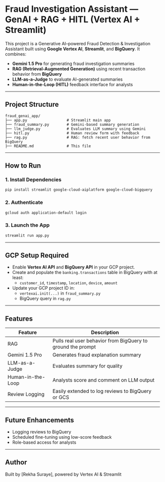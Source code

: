# Fraud Investigation Assistant — GenAI + RAG + HITL (Vertex AI + Streamlit)

This project is a Generative AI–powered Fraud Detection & Investigation Assistant built using **Google Vertex AI**, **Streamlit**, and **BigQuery**. It combines:
- **Gemini 1.5 Pro** for generating fraud investigation summaries
- **RAG (Retrieval-Augmented Generation)** using recent transaction behavior from **BigQuery**
- **LLM-as-a-Judge** to evaluate AI-generated summaries
- **Human-in-the-Loop (HITL)** feedback interface for analysts

---

## Project Structure

```
fraud_genai_app/
├── app.py                  # Streamlit main app
├── fraud_summary.py        # Gemini-based summary generation
├── llm_judge.py            # Evaluates LLM summary using Gemini
├── hitl.py                 # Human review form with feedback
├── rag.py                  # RAG: fetch recent user behavior from BigQuery
├── README.md               # This file
```

---

## How to Run

### 1.  Install Dependencies
```bash
pip install streamlit google-cloud-aiplatform google-cloud-bigquery
```

### 2. Authenticate
```bash
gcloud auth application-default login
```

### 3.  Launch the App
```bash
streamlit run app.py
```

---

##  GCP Setup Required

- Enable **Vertex AI API** and **BigQuery API** in your GCP project.
- Create and populate the `banking.transactions` table in BigQuery with at least:
  - `customer_id`, `timestamp`, `location`, `device`, `amount`
- Update your GCP project ID in:
  - `vertexai.init(...)` in `fraud_summary.py`
  - BigQuery query in `rag.py`

---

##  Features

| Feature                   | Description |
|---------------------------|-------------|
|  RAG                      | Pulls real user behavior from BigQuery to ground the prompt |
|  Gemini 1.5 Pro           | Generates fraud explanation summary |
|  LLM-as-a-Judge           | Evaluates summary for quality |
|  Human-in-the-Loop        | Analysts score and comment on LLM output |
| Review Logging            | Easily extended to log reviews to BigQuery or GCS |

---

## Future Enhancements
- Logging reviews to BigQuery
- Scheduled fine-tuning using low-score feedback
- Role-based access for analysts

---

## Author
Built by [Rekha Suraye], powered by Vertex AI & Streamlit 
